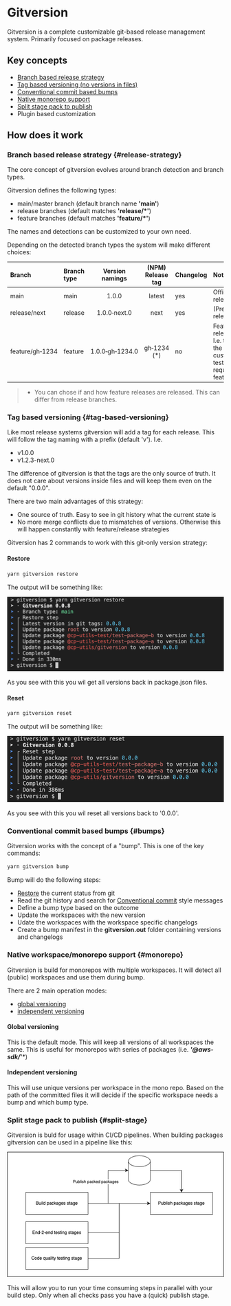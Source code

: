 # Gitversion

Gitversion is a complete customizable git-based release management system. Primarily focused on package releases.

## Key concepts

- [Branch based release strategy](#release-strategy)
- [Tag based versioning (no versions in files)](#tag-based-versioning)
- [Conventional commit based bumps](#bumps)
- [Native monorepo support](#monorepo)
- [Split stage pack to publish](#split-stage)
- Plugin based customization

## How does it work

### Branch based release strategy {#release-strategy}

The core concept of gitversion evolves around branch detection and branch types.

Gitversion defines the following types:
- main/master branch (default branch name **'main'**)
- release branches (default matches **'release/*'**)
- feature branches (default matches **'feature/*'**)

The names and detections can be customized to your own need.

Depending on the detected branch types the system will make different choices:

| Branch           | Branch type | Version namings | (NPM) Release tag | Changelog | Notes                                                                |
| :--------------- | :---------- | :-------------: | :---------------: | -- | :------------------------------------------------------------------- |
| main             | main        | 1.0.0           | latest            | yes |Official releases                                                    |
| release/next     | release     | 1.0.0&#8209;next.0    | next              | yes | (Pre) releases                                                       |
| feature/gh&#8209;1234  | feature     | 1.0.0&#8209;gh&#8209;1234.0 | gh&#8209;1234 (*) | no | Feature release. I.e. to let the customer test the requested feature |

> * You can chose if and how feature releases are released. This can differ from release branches. 

### Tag based versioning {#tag-based-versioning}

Like most release systems gitversion will add a tag for each release. This will follow the tag naming with a prefix (default 'v'). I.e.

- v1.0.0
- v1.2.3-next.0

The difference of gitversion is that the tags are the only source of truth. It does not care about versions inside files and will keep them even on the default "0.0.0".

There are two main advantages of this strategy:

- One source of truth. Easy to see in git history what the current state is
- No more merge conflicts due to mismatches of versions. Otherwise this will happen constantly with feature/release strategies

Gitversion has 2 commands to work with this git-only version strategy:

#### Restore 
```bash
yarn gitversion restore
```

The output will be something like:

![gitversion restore](./assets/restore.png)

As you see with this you wil get all versions back in package.json files.

#### Reset 
```bash
yarn gitversion reset
```

The output will be something like:

![gitversion reset](./assets/reset.png)

As you see with this you wil reset all versions back to '0.0.0'.

### Conventional commit based bumps {#bumps}

Gitversion works with the concept of a "bump". This is one of the key commands:

```bash
yarn gitversion bump
```

Bump will do the following steps:

- [Restore](#restore) the current status from git
- Read the git history and search for [Conventional commit](https://www.conventionalcommits.org/en/v1.0.0/) style messages
- Define a bump type based on the outcome
- Update the workspaces with the new version
- Udate the workspaces with the workspace specific changelogs
- Create a bump manifest in the **gitversion.out** folder containing versions and changelogs

### Native workspace/monorepo support {#monorepo}

Gitversion is build for monorepos with multiple workspaces. It will detect all (public) workspaces and use them during bump.

There are 2 main operation modes:
- [global versioning](#Global-versioning)
- [independent versioning](#Independent-versioning)

#### Global versioning

This is the default mode. This will keep all versions of all workspaces the same. This is useful for monorepos with series of packages (i.e. ***'@aws-sdk/*'***)

#### Independent versioning

This will use unique versions per workspace in the mono repo. Based on the path of the committed files it will decide if the specific workspace needs a bump and which bump type.

### Split stage pack to publish {#split-stage}

Gitversion is buld for usage within CI/CD pipelines. When building packages gitversion can be used in a pipeline like this:

![Pipeline](./assets/pipeline.png)

This will allow you to run your time consuming steps in parallel with your build step. Only when all checks pass you have a (quick) publish stage.
